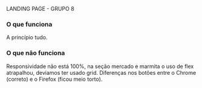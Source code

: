LANDING PAGE - GRUPO 8

### O que funciona
A princípio tudo.

### O que não funciona
Responsividade não está 100%, na seção mercado e marmita o uso de flex atrapalhou, deviamos ter usado grid.
Diferenças nos botões entre o Chrome (correto) e o Firefox (ficou meio torto).
